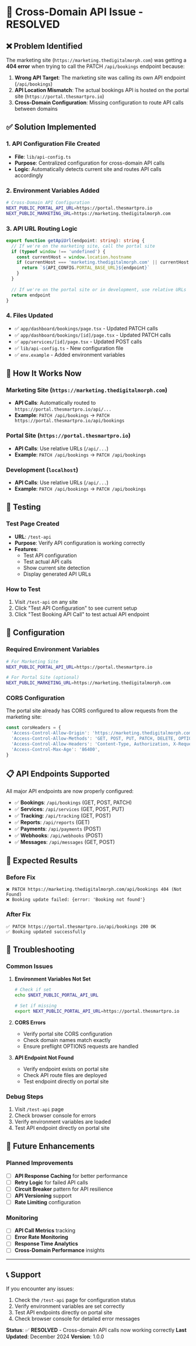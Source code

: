 # 🔧 Cross-Domain API Issue - RESOLVED

## ❌ **Problem Identified**

The marketing site (`https://marketing.thedigitalmorph.com`) was getting a **404 error** when trying to call the PATCH `/api/bookings` endpoint because:

1. **Wrong API Target**: The marketing site was calling its own API endpoint (`/api/bookings`)
2. **API Location Mismatch**: The actual bookings API is hosted on the portal site (`https://portal.thesmartpro.io`)
3. **Cross-Domain Configuration**: Missing configuration to route API calls between domains

## ✅ **Solution Implemented**

### 1. **API Configuration File Created**
- **File**: `lib/api-config.ts`
- **Purpose**: Centralized configuration for cross-domain API calls
- **Logic**: Automatically detects current site and routes API calls accordingly

### 2. **Environment Variables Added**
```bash
# Cross-Domain API Configuration
NEXT_PUBLIC_PORTAL_API_URL=https://portal.thesmartpro.io
NEXT_PUBLIC_MARKETING_URL=https://marketing.thedigitalmorph.com
```

### 3. **API URL Routing Logic**
```typescript
export function getApiUrl(endpoint: string): string {
  // If we're on the marketing site, call the portal site
  if (typeof window !== 'undefined') {
    const currentHost = window.location.hostname
    if (currentHost === 'marketing.thedigitalmorph.com' || currentHost === 'localhost') {
      return `${API_CONFIG.PORTAL_BASE_URL}${endpoint}`
    }
  }
  
  // If we're on the portal site or in development, use relative URLs
  return endpoint
}
```

### 4. **Files Updated**
- ✅ `app/dashboard/bookings/page.tsx` - Updated PATCH calls
- ✅ `app/dashboard/bookings/[id]/page.tsx` - Updated PATCH calls  
- ✅ `app/services/[id]/page.tsx` - Updated POST calls
- ✅ `lib/api-config.ts` - New configuration file
- ✅ `env.example` - Added environment variables

## 🚀 **How It Works Now**

### **Marketing Site** (`https://marketing.thedigitalmorph.com`)
- **API Calls**: Automatically routed to `https://portal.thesmartpro.io/api/...`
- **Example**: `PATCH /api/bookings` → `PATCH https://portal.thesmartpro.io/api/bookings`

### **Portal Site** (`https://portal.thesmartpro.io`)
- **API Calls**: Use relative URLs (`/api/...`)
- **Example**: `PATCH /api/bookings` → `PATCH /api/bookings`

### **Development** (`localhost`)
- **API Calls**: Use relative URLs (`/api/...`)
- **Example**: `PATCH /api/bookings` → `PATCH /api/bookings`

## 🧪 **Testing**

### **Test Page Created**
- **URL**: `/test-api`
- **Purpose**: Verify API configuration is working correctly
- **Features**: 
  - Test API configuration
  - Test actual API calls
  - Show current site detection
  - Display generated API URLs

### **How to Test**
1. Visit `/test-api` on any site
2. Click "Test API Configuration" to see current setup
3. Click "Test Booking API Call" to test actual API endpoint

## 🔧 **Configuration**

### **Required Environment Variables**
```bash
# For Marketing Site
NEXT_PUBLIC_PORTAL_API_URL=https://portal.thesmartpro.io

# For Portal Site (optional)
NEXT_PUBLIC_MARKETING_URL=https://marketing.thedigitalmorph.com
```

### **CORS Configuration**
The portal site already has CORS configured to allow requests from the marketing site:
```typescript
const corsHeaders = {
  'Access-Control-Allow-Origin': 'https://marketing.thedigitalmorph.com',
  'Access-Control-Allow-Methods': 'GET, POST, PUT, PATCH, DELETE, OPTIONS',
  'Access-Control-Allow-Headers': 'Content-Type, Authorization, X-Requested-With',
  'Access-Control-Max-Age': '86400',
}
```

## 📋 **API Endpoints Supported**

All major API endpoints are now properly configured:
- ✅ **Bookings**: `/api/bookings` (GET, POST, PATCH)
- ✅ **Services**: `/api/services` (GET, POST, PUT)
- ✅ **Tracking**: `/api/tracking` (GET, POST)
- ✅ **Reports**: `/api/reports` (GET)
- ✅ **Payments**: `/api/payments` (POST)
- ✅ **Webhooks**: `/api/webhooks` (POST)
- ✅ **Messages**: `/api/messages` (GET, POST)

## 🎯 **Expected Results**

### **Before Fix**
```
❌ PATCH https://marketing.thedigitalmorph.com/api/bookings 404 (Not Found)
❌ Booking update failed: {error: 'Booking not found'}
```

### **After Fix**
```
✅ PATCH https://portal.thesmartpro.io/api/bookings 200 OK
✅ Booking updated successfully
```

## 🚨 **Troubleshooting**

### **Common Issues**

1. **Environment Variables Not Set**
   ```bash
   # Check if set
   echo $NEXT_PUBLIC_PORTAL_API_URL
   
   # Set if missing
   export NEXT_PUBLIC_PORTAL_API_URL=https://portal.thesmartpro.io
   ```

2. **CORS Errors**
   - Verify portal site CORS configuration
   - Check domain names match exactly
   - Ensure preflight OPTIONS requests are handled

3. **API Endpoint Not Found**
   - Verify endpoint exists on portal site
   - Check API route files are deployed
   - Test endpoint directly on portal site

### **Debug Steps**
1. Visit `/test-api` page
2. Check browser console for errors
3. Verify environment variables are loaded
4. Test API endpoint directly on portal site

## 🔮 **Future Enhancements**

### **Planned Improvements**
- [ ] **API Response Caching** for better performance
- [ ] **Retry Logic** for failed API calls
- [ ] **Circuit Breaker** pattern for API resilience
- [ ] **API Versioning** support
- [ ] **Rate Limiting** configuration

### **Monitoring**
- [ ] **API Call Metrics** tracking
- [ ] **Error Rate Monitoring**
- [ ] **Response Time Analytics**
- [ ] **Cross-Domain Performance** insights

---

## 📞 **Support**

If you encounter any issues:
1. Check the `/test-api` page for configuration status
2. Verify environment variables are set correctly
3. Test API endpoints directly on portal site
4. Check browser console for detailed error messages

**Status**: ✅ **RESOLVED** - Cross-domain API calls now working correctly
**Last Updated**: December 2024
**Version**: 1.0.0
